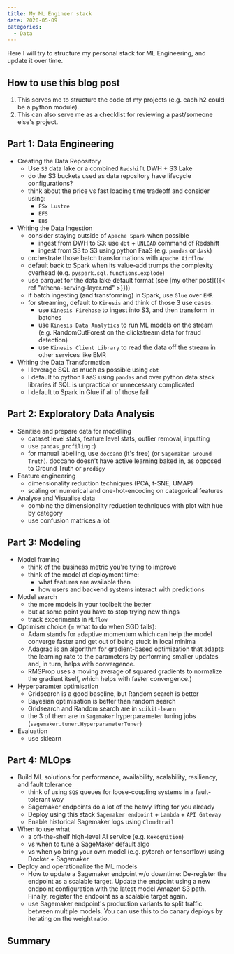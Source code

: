 ```yaml
---
title: My ML Engineer stack
date: 2020-05-09
categories:
  - Data
---
```


Here I will try to structure my personal stack for ML Engineering, and update it over time.

## How to use this blog post

1. This serves me to structure the code of my projects (e.g. each h2 could be a python module).
1. This can also serve me as a checklist for reviewing a past/someone else's project.

## Part 1: Data Engineering

- Creating the Data Repository
  - Use `S3` data lake or a combined `Redshift` DWH + S3 Lake
  - do the S3 buckets used as data repository have lifecycle configurations?
  - think about the price vs fast loading time tradeoff and consider using:
    - `FSx Lustre`
    - `EFS`
    - `EBS`
- Writing the Data Ingestion
  - consider staying outside of `Apache Spark` when possible
    - ingest from DWH to S3: use `dbt` + `UNLOAD` command of Redshift
    - ingest from S3 to S3 using python FaaS (e.g. `pandas` or `dask`)
  - orchestrate those batch transformations with `Apache Airflow`
  - default back to Spark when its value-add trumps the complexity overhead (e.g. `pyspark.sql.functions.explode`)
  - use parquet for the data lake default format (see [my other post]({{< ref "athena-serving-layer.md" >}}))
  - if batch ingesting (and transforming) in Spark, use `Glue` over `EMR`
  - for streaming, default to `Kinesis` and think of those 3 use cases:
    - use `Kinesis Firehose` to ingest into S3, and then transform in batches
    - use `Kinesis Data Analytics` to run ML models on the stream
    (e.g. RandomCutForest on the clickstream data for fraud detection)
    - use `Kinesis Client Library` to read the data off the stream in other services like EMR
- Writing the Data Transformation
  - I leverage SQL as much as possible using `dbt`
  - I default to python FaaS using `pandas` and over python data stack libraries
  if SQL is unpractical or unnecessary complicated
  - I default to Spark in Glue if all of those fail

## Part 2: Exploratory Data Analysis

- Sanitise and prepare data for modelling
  - dataset level stats, feature level stats, outlier removal, inputting
  - use `pandas_profiling` :)
  - for manual labelling, use `doccano` (it's free) (or `Sagemaker Ground Truth`).
  doccano doesn't have active learning baked in, as opposed to Ground Truth or `prodigy`
- Feature engineering
  - dimensionality reduction techniques (PCA, t-SNE, UMAP)
  - scaling on numerical and one-hot-encoding on categorical features
- Analyse and Visualise data
  - combine the dimensionality reduction techniques with plot with hue by category
  - use confusion matrices a lot

## Part 3: Modeling

- Model framing
  - think of the business metric you're tying to improve
  - think of the model at deployment time:
    - what features are available then
    - how users and backend systems interact with predictions
- Model search
  - the more models in your toolbelt the better
  - but at some point you have to stop trying new things
  - track experiments in `MLflow`
- Optimiser choice (= what to do when SGD fails):
  - Adam stands for adaptive momentum which can help the model converge faster
  and get out of being stuck in local minima
  - Adagrad is an algorithm for gradient-based optimization that adapts the learning rate to the parameters
  by performing smaller updates and, in turn, helps with convergence.
  - RMSProp uses a moving average of
  squared gradients to normalize the gradient itself, which helps with faster convergence.)
- Hyperparamter optimisation
  - Gridsearch is a good baseline, but Random search is better
  - Bayesian optimisation is better than random search
  - Gridsearch and Random search are in `scikit-learn`
  - the 3 of them are in `Sagemaker` hyperparameter tuning jobs (`sagemaker.tuner.HyperparameterTuner`)
- Evaluation
  - use sklearn

## Part 4: MLOps

- Build ML solutions for performance, availability, scalability, resiliency, and fault tolerance
  - think of using `SQS` queues for loose-coupling systems in a fault-tolerant way
  - Sagemaker endpoints do a lot of the heavy lifting for you already
  - Deploy using this stack `Sagemaker endpoint` + `Lambda` + `API Gateway`
  - Enable historical Sagemaker logs using `Cloudtrail`
- When to use what
  - a off-the-shelf high-level AI service (e.g. `Rekognition`)
  - vs when to tune a SageMaker default algo
  - vs when yo bring your own model (e.g. pytorch or tensorflow) using Docker + Sagemaker
- Deploy and operationalize the ML models
  - How to update a Sagemaker endpoint w/o downtime: De-register the endpoint as a scalable target.
  Update the endpoint using a new endpoint configuration with the latest model Amazon S3 path.
  Finally, register the endpoint as a scalable target again.
  - use Sagemaker endpoint's production variants to split traffic between multiple models.
  You can use this to do canary deploys by iterating on the weight ratio.

## Summary

<a frameborder="0" data-theme="dark" data-layers="1,2,3,4" data-stack-embed="true" href="https://embed.stackshare.io/stacks/embed/6c1542c267aa96964578262a793c2c"/></a><script async src="https://cdn1.stackshare.io/javascripts/client-code.js" charset="utf-8"></script>
